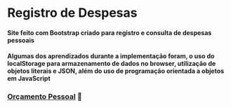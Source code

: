# Registro de Despesas

#### Site feito com Bootstrap criado para registro e consulta de despesas pessoais

#### Algumas dos aprendizados durante a implementação foram, o uso do localStorage para armazenamento de dados no browser, utilização de objetos literais e JSON, além do uso de programação orientada a objetos em JavaScript

### [Orçamento Pessoal](https://henryke10x10.github.io/Registro-de-Despesas/) 🐖

